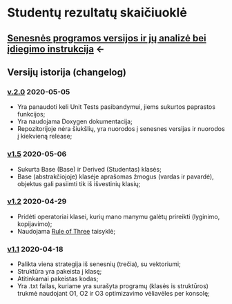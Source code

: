 # Studentų rezultatų skaičiuoklė

## [Senesnės programos versijos ir jų analizė bei įdiegimo instrukcija](https://github.com/GudUgne/Objektinis02) <-



## Versijų istorija (changelog)

### [v.2.0](https://github.com/GudUgne/Objektinis03/releases/tag/v2.0) 2020-05-05

- Yra panaudoti keli Unit Tests pasibandymui, jiems sukurtos paprastos funkcijos;
- Yra naudojama Doxygen dokumentacija;
- Repozitorijoje nėra šiukšlių, yra nuorodos į senesnes versijas ir nuorodos į kiekvieną release;

### [v1.5](https://github.com/GudUgne/Objektinis03/releases/tag/v1.5) 2020-05-06

- Sukurta Base (Base) ir Derived (Studentas) klasės;
-  Base (abstrakčiojoje) klasėje aprašomas žmogus (vardas ir pavardė), objektus gali pasiimti tik iš išvestinių klasių;

### [v1.2](https://github.com/GudUgne/Objektinis03/releases/tag/v1.2) 2020-04-29

- Pridėti operatoriai klasei, kurių mano manymu galėtų prireikti (lyginimo, kopijavimo);
- Naudojama [Rule of Three](https://en.wikipedia.org/wiki/Rule_of_three_(C%2B%2B_programming)) taisyklė;

### [v1.1](https://github.com/GudUgne/Objektinis03/releases/tag/v1.1) 2020-04-18
 
 - Palikta viena strategija iš senesnių (trečia), su vektoriumi;
 - Struktūra yra pakeista į klasę;
 - Atitinkamai pakeistas kodas;
 - Yra .txt failas, kuriame yra surašyta programų (klasės is struktūros) trukmė naudojant O1, O2 ir O3 optimizavimo vėliavėles per konsolę;
